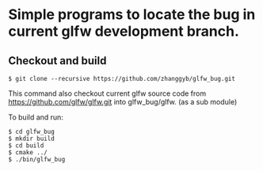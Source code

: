 # Simple programs to locate the bug in current glfw development branch.

## Checkout and build

```shell
$ git clone --recursive https://github.com/zhanggyb/glfw_bug.git
```

This command also checkout current glfw source code from https://github.com/glfw/glfw.git into glfw_bug/glfw. (as a sub module)

To build and run:

```shell
$ cd glfw_bug
$ mkdir build
$ cd build
$ cmake ../
$ ./bin/glfw_bug
```
